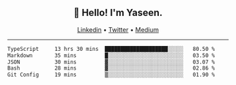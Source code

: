 <h2 align="center">👋 Hello! I'm Yaseen.</h2>
<p align="center">
  <a href="https://www.linkedin.com/in/yaseenkc/">Linkedin</a> •
  <a href="https://twitter.com/yaseeenkc">Twitter</a> •
  <a href="https://medium.com/@yaseen-kc">Medium</a>
</p>


<!--- 🔭 I’m currently working at []() as an  -->
<!--- - 💬 Ask me about **Javascript, React and Git** -->
<!--- - 📫 How to reach me: [@kc.yaseen](https://instagram.com/kc.yaseen) on Instagram -->
<!--- - ⚡ Fun fact: Big Fan of the :zap: emoji -->

-------

<!--START_SECTION:waka-->

```txt
TypeScript     13 hrs 30 mins  ████████████████████░░░░░   80.50 %
Markdown       35 mins         █░░░░░░░░░░░░░░░░░░░░░░░░   03.50 %
JSON           30 mins         ▓░░░░░░░░░░░░░░░░░░░░░░░░   03.07 %
Bash           28 mins         ▓░░░░░░░░░░░░░░░░░░░░░░░░   02.86 %
Git Config     19 mins         ▒░░░░░░░░░░░░░░░░░░░░░░░░   01.90 %
```

<!--END_SECTION:waka-->
